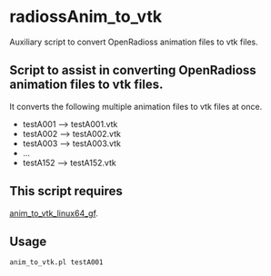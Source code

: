 # radiossAnim_to_vtk
Auxiliary script to convert OpenRadioss animation files to vtk files.
## Script to assist in converting OpenRadioss animation files to vtk files.

It converts the following multiple animation files to vtk files at once.

- testA001 --> testA001.vtk
- testA002 --> testA002.vtk
- testA003 --> testA003.vtk
- ...
- testA152 --> testA152.vtk

## This script requires
[anim_to_vtk_linux64_gf](https://github.com/OpenRadioss/OpenRadioss/releases).

## Usage
    anim_to_vtk.pl testA001
